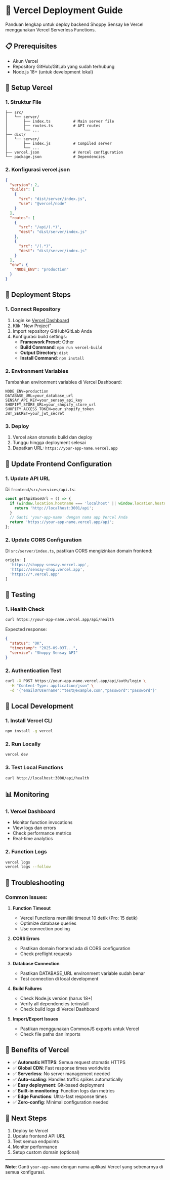# 🚀 Vercel Deployment Guide

Panduan lengkap untuk deploy backend Shoppy Sensay ke Vercel menggunakan Vercel Serverless Functions.

## 📋 Prerequisites

- Akun Vercel
- Repository GitHub/GitLab yang sudah terhubung
- Node.js 18+ (untuk development lokal)

## 🔧 Setup Vercel

### 1. Struktur File
```
├── src/
│   └── server/
│       ├── index.ts          # Main server file
│       ├── routes.ts         # API routes
│       └── ...
├── dist/
│   └── server/
│       ├── index.js          # Compiled server
│       └── ...
├── vercel.json               # Vercel configuration
└── package.json              # Dependencies
```

### 2. Konfigurasi vercel.json
```json
{
  "version": 2,
  "builds": [
    {
      "src": "dist/server/index.js",
      "use": "@vercel/node"
    }
  ],
  "routes": [
    {
      "src": "/api/(.*)",
      "dest": "dist/server/index.js"
    },
    {
      "src": "/(.*)",
      "dest": "dist/server/index.js"
    }
  ],
  "env": {
    "NODE_ENV": "production"
  }
}
```

## 🚀 Deployment Steps

### 1. Connect Repository
1. Login ke [Vercel Dashboard](https://vercel.com/dashboard)
2. Klik "New Project"
3. Import repository GitHub/GitLab Anda
4. Konfigurasi build settings:
   - **Framework Preset**: Other
   - **Build Command**: `npm run vercel-build`
   - **Output Directory**: `dist`
   - **Install Command**: `npm install`

### 2. Environment Variables
Tambahkan environment variables di Vercel Dashboard:
```
NODE_ENV=production
DATABASE_URL=your_database_url
SENSAY_API_KEY=your_sensay_api_key
SHOPIFY_STORE_URL=your_shopify_store_url
SHOPIFY_ACCESS_TOKEN=your_shopify_token
JWT_SECRET=your_jwt_secret
```

### 3. Deploy
1. Vercel akan otomatis build dan deploy
2. Tunggu hingga deployment selesai
3. Dapatkan URL: `https://your-app-name.vercel.app`

## 🔗 Update Frontend Configuration

### 1. Update API URL
Di `frontend/src/services/api.ts`:
```typescript
const getApiBaseUrl = () => {
  if (window.location.hostname === 'localhost' || window.location.hostname === '127.0.0.1') {
    return 'http://localhost:3001/api';
  }
  // Ganti 'your-app-name' dengan nama app Vercel Anda
  return 'https://your-app-name.vercel.app/api';
};
```

### 2. Update CORS Configuration
Di `src/server/index.ts`, pastikan CORS mengizinkan domain frontend:
```javascript
origin: [
  'https://shoppy-sensay.vercel.app',
  'https://sensay-shop.vercel.app',
  'https://*.vercel.app'
]
```

## 🧪 Testing

### 1. Health Check
```bash
curl https://your-app-name.vercel.app/api/health
```

Expected response:
```json
{
  "status": "OK",
  "timestamp": "2025-09-03T...",
  "service": "Shoppy Sensay API"
}
```

### 2. Authentication Test
```bash
curl -X POST https://your-app-name.vercel.app/api/auth/login \
  -H "Content-Type: application/json" \
  -d '{"emailOrUsername":"test@example.com","password":"password"}'
```

## 🔧 Local Development

### 1. Install Vercel CLI
```bash
npm install -g vercel
```

### 2. Run Locally
```bash
vercel dev
```

### 3. Test Local Functions
```bash
curl http://localhost:3000/api/health
```

## 📊 Monitoring

### 1. Vercel Dashboard
- Monitor function invocations
- View logs dan errors
- Check performance metrics
- Real-time analytics

### 2. Function Logs
```bash
vercel logs
vercel logs --follow
```

## 🚨 Troubleshooting

### Common Issues:

1. **Function Timeout**
   - Vercel Functions memiliki timeout 10 detik (Pro: 15 detik)
   - Optimize database queries
   - Use connection pooling

2. **CORS Errors**
   - Pastikan domain frontend ada di CORS configuration
   - Check preflight requests

3. **Database Connection**
   - Pastikan DATABASE_URL environment variable sudah benar
   - Test connection di local development

4. **Build Failures**
   - Check Node.js version (harus 18+)
   - Verify all dependencies terinstall
   - Check build logs di Vercel Dashboard

5. **Import/Export Issues**
   - Pastikan menggunakan CommonJS exports untuk Vercel
   - Check file paths dan imports

## 🎯 Benefits of Vercel

- ✅ **Automatic HTTPS**: Semua request otomatis HTTPS
- ✅ **Global CDN**: Fast response times worldwide
- ✅ **Serverless**: No server management needed
- ✅ **Auto-scaling**: Handles traffic spikes automatically
- ✅ **Easy deployment**: Git-based deployment
- ✅ **Built-in monitoring**: Function logs dan metrics
- ✅ **Edge Functions**: Ultra-fast response times
- ✅ **Zero-config**: Minimal configuration needed

## 📝 Next Steps

1. Deploy ke Vercel
2. Update frontend API URL
3. Test semua endpoints
4. Monitor performance
5. Setup custom domain (optional)

---

**Note**: Ganti `your-app-name` dengan nama aplikasi Vercel yang sebenarnya di semua konfigurasi.
